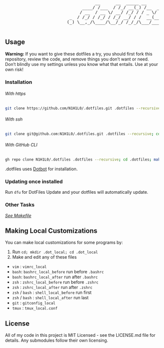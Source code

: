 <pre>
                                   __      __  _____ __
                              ____/ /___  / /_/ __(_) /__  _____
                             / __  / __ \/ __/ /_/ / / _ \/ ___/
                         _  / /_/ / /_/ / /_/ __/ / /  __(__  )
                        (_) \__,_/\____/\__/_/ /_/_/\___/____/

</pre>

## Usage
**Warning:** If you want to give these dotfiles a try, you should first fork this repository, review the code, and remove things you don’t want or need. Don’t blindly use my settings unless you know what that entails. Use at your own risk!

### Installation
###### With https
```sh
git clone https://github.com/N1H1L0/.dotfiles.git .dotfiles --recursive; cd .dotfiles; make install; cd -
```
###### With ssh
```sh
git clone git@github.com:N1H1L0/.dotfiles.git .dotfiles --recursive; cd .dotfiles; make install; cd -
```
###### With GitHub CLI 
```sh
gh repo clone N1H1L0/.dotfiles .dotfiles --recursive; cd .dotfiles; make install; cd -
```

.dotfiles uses [Dotbot][dotbot] for installation.

### Updating once installed

Run `dfu` for DotFiles Update and your dotfiles will automatically update.

### Other Tasks

*[See Makefile](./Makefile)*

## Making Local Customizations

You can make local customizations for some programs by:

1. Run `cd; mkdir .dot_local; cd .dot_local`
2. Make and edit any of these files 
  * `vim` : `vimrc_local`
  * `bash`: `bashrc_local_before` run before `.bashrc`
  * `bash`: `bashrc_local_after` run after `.bashrc`
  * `zsh` : `zshrc_local_before` run before `.zshrc`
  * `zsh` : `zshrc_local_after` run after `.zshrc`
  * `zsh` / `bash` : `shell_local_before` run first
  * `zsh` / `bash` : `shell_local_after` run last
  * `git` : `gitconfig_local`
  * `tmux` : `tmux_local.conf`

## License

All of my code in this project is MIT Licensed - see the LICENSE.md file for details. Any submodules follow their own licensing.

[dotbot]: https://github.com/anishathalye/dotbot
